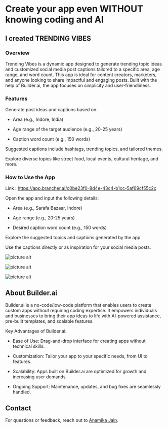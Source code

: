 # Create your app even WITHOUT knowing coding and AI
## I created TRENDING VIBES

### Overview
Trending Vibes is a dynamic app designed to generate trending topic ideas and customized social media post captions tailored to a specific area, age range, and word count. This app is ideal for content creators, marketers, and anyone looking to share impactful and engaging posts. Built with the help of Builder.ai, the app focuses on simplicity and user-friendliness.

### Features

Generate post ideas and captions based on:

* Area (e.g., Indore, India)

* Age range of the target audience (e.g., 20-25 years)

* Caption word count (e.g., 150 words)

Suggested captions include hashtags, trending topics, and tailored themes.

Explore diverse topics like street food, local events, cultural heritage, and more.

### How to Use the App

Link : https://app.brancher.ai/c0be23f0-8d4e-43c4-b1cc-5af69cf55c2c

Open the app and input the following details:

* Area (e.g., Sarafa Bazaar, Indore)

* Age range (e.g., 20-25 years)

* Desired caption word count (e.g., 150 words)

Explore the suggested topics and captions generated by the app.

Use the captions directly or as inspiration for your social media posts.




![picture alt](https://github.com/ANAMIKA1410/Trending_Vibes_using_Ai/blob/main/Screenshot%20from%202024-12-21%2014-29-12.png)

![picture alt](https://github.com/ANAMIKA1410/Trending_Vibes_using_Ai/blob/main/Screenshot%20from%202024-12-21%2014-29-55.png)

![picture alt](https://github.com/ANAMIKA1410/Trending_Vibes_using_Ai/blob/main/brancher.ai-53a3cda1-02c6-4869-81ca-76ac0c904615%20(1).png)


## About Builder.ai

Builder.ai is a no-code/low-code platform that enables users to create custom apps without requiring coding expertise. It empowers individuals and businesses to bring their app ideas to life with AI-powered assistance, pre-built templates, and scalable features.

Key Advantages of Builder.ai:

* Ease of Use: Drag-and-drop interface for creating apps without technical skills.

* Customization: Tailor your app to your specific needs, from UI to features.

* Scalability: Apps built on Builder.ai are optimized for growth and increasing user demands.

* Ongoing Support: Maintenance, updates, and bug fixes are seamlessly handled.


## Contact

For questions or feedback, reach out to [Anamika Jain](https://twitter.com/begineeryaj).


